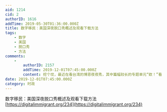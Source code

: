 ```yaml
---
aid: 1214
cid: 2
authorID: 1616
addTime: 2019-05-30T01:36:00.000Z
title: 数字移民：美国深夜脱口秀概述及观看下载方法
tags:
    - 数字
    - 美国
    - 脱口秀
    - 方法
comments:
    -
        authorID: 2157
        addTime: 2019-12-01T07:45:00.000Z
        content: 挖个坟，最近在看台湾的博恩夜夜秀，其中篇幅较长的专题单元“欸！”看起来很有潜力。
date: 2019-12-01T07:45:00.000Z
category: 时政
---
```


数字移民：美国深夜脱口秀概述及观看下载方法 [https://digitalimmigrant.org/234](https://digitalimmigrant.org/234)
